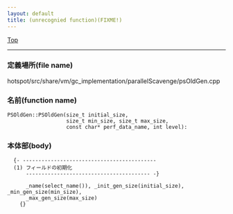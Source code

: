 ```yaml
---
layout: default
title: (unrecognied function)(FIXME!)
---
```

[Top](../index.html)

--- 
### 定義場所(file name)
hotspot/src/share/vm/gc_implementation/parallelScavenge/psOldGen.cpp

### 名前(function name)
```
PSOldGen::PSOldGen(size_t initial_size,
                   size_t min_size, size_t max_size,
                   const char* perf_data_name, int level):
```

### 本体部(body)
```
  {- -------------------------------------------
  (1) フィールドの初期化
      ---------------------------------------- -}

	  _name(select_name()), _init_gen_size(initial_size), _min_gen_size(min_size),
	  _max_gen_size(max_size)
	{}
	
```


